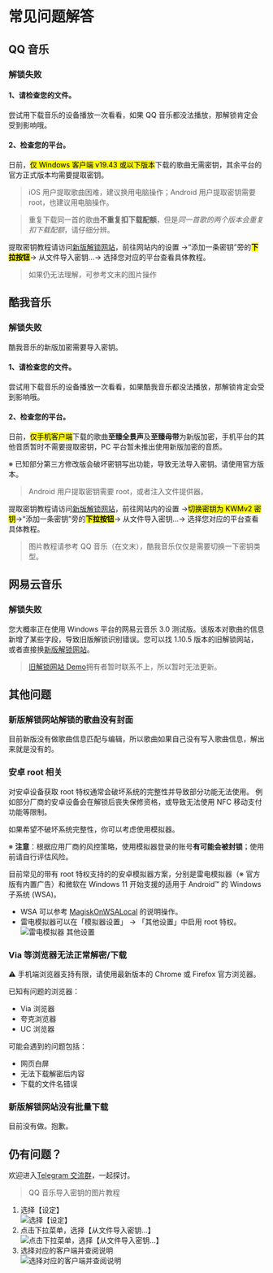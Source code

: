 # 常见问题解答

## QQ 音乐

### 解锁失败

#### 1、请检查您的文件。

尝试用下载音乐的设备播放一次看看，如果 QQ 音乐都没法播放，那解锁肯定会受到影响哦。

#### 2、检查您的平台。

日前，<mark>仅 Windows 客户端 v19.43 或以下版本</mark>下载的歌曲无需密钥，其余平台的官方正式版本均需要提取密钥。

> iOS 用户提取歌曲困难，建议换用电脑操作；Android 用户提取密钥需要 root，也建议用电脑操作。

> 重复下载同一首的歌曲**不重复扣下载配额**，但是*同一首歌的两个版本会重复扣下载配额*，请仔细分辨。

提取密钥教程请访问[新版解锁网站](https://um-react.netlify.app/)，前往网站内的设置 →“添加一条密钥”旁的<mark>**下拉按钮**</mark>→ 从文件导入密钥…→ 选择您对应的平台查看具体教程。

> 如果仍无法理解，可参考文末的图片操作

## 酷我音乐

### 解锁失败

酷我音乐的新版加密需要导入密钥。

#### 1、请检查您的文件。

尝试用下载音乐的设备播放一次看看，如果酷我音乐都没法播放，那解锁肯定会受到影响哦。

#### 2、检查您的平台。

日前，<mark>仅手机客户端</mark>下载的歌曲**至臻全景声**及**至臻母带**为新版加密，手机平台的其他音质暂时不需要提取密钥，PC 平台暂未推出使用新版加密的音质。

※ 已知部分第三方修改版会破坏密钥写出功能，导致无法导入密钥。请使用官方版本。

> Android 用户提取密钥需要 root，或者注入文件提供器。

提取密钥教程请访问[新版解锁网站](https://um-react.netlify.app/)，前往网站内的设置 →<mark>切换密钥为 KWMv2 密钥</mark>→“添加一条密钥”旁的<mark>**下拉按钮**</mark>→ 从文件导入密钥…→ 选择您对应的平台查看具体教程。

> 图片教程请参考 QQ 音乐（在文末），酷我音乐仅仅是需要切换一下密钥类型。

## 网易云音乐

### 解锁失败

您大概率正在使用 Windows 平台的网易云音乐 3.0 测试版。该版本对歌曲的信息新增了某些字段，导致旧版解锁识别错误。您可以找 1.10.5 版本的旧解锁网站，或者直接换[新版解锁网站](https://um-react.netlify.app/)。

> [旧解锁网站 Demo](https://demo.unlock-music.dev/)拥有者暂时联系不上，所以暂时无法更新。

## 其他问题

### 新版解锁网站解锁的歌曲没有封面

目前新版没有做歌曲信息匹配与编辑，所以歌曲如果自己没有写入歌曲信息，解出来就是没有的。

### 安卓 root 相关

对安卓设备获取 root 特权通常会破坏系统的完整性并导致部分功能无法使用。
例如部分厂商的安卓设备会在解锁后丧失保修资格，或导致无法使用 NFC 移动支付功能等限制。

如果希望不破坏系统完整性，你可以考虑使用模拟器。

※ **注意**：根据应用厂商的风控策略，使用模拟器登录的账号**有可能会被封锁**；使用前请自行评估风险。

目前常见的带有 root 特权支持的的安卓模拟器方案，分别是雷电模拟器（※ 官方版有内置广告）和微软在 Windows 11 开始支援的适用于 Android™ 的 Windows 子系统 (WSA)。

- WSA 可以参考 [MagiskOnWSALocal](https://github.com/LSPosed/MagiskOnWSALocal) 的说明操作。
- 雷电模拟器可以在「模拟器设置」 → 「其他设置」中启用 root 特权。
  ![雷电模拟器 其他设置](../src/faq/assets/ld_settings_misc.webp)

### Via 等浏览器无法正常解密/下载

⚠️ 手机端浏览器支持有限，请使用最新版本的 Chrome 或 Firefox 官方浏览器。

已知有问题的浏览器：

- Via 浏览器
- 夸克浏览器
- UC 浏览器

可能会遇到的问题包括：

- 网页白屏
- 无法下载解密后内容
- 下载的文件名错误

### 新版解锁网站没有批量下载

目前没有做。抱歉。

## 仍有问题？

欢迎进入[Telegram 交流群](https://t.me/unlock_music_chat)，一起探讨。

> QQ 音乐导入密钥的图片教程

1. 选择【设定】
   <br/>![选择【设定】](./assets/faq_1_home.webp)
2. 点击下拉菜单，选择【从文件导入密钥…】
   <br/>![点击下拉菜单，选择【从文件导入密钥…】](./assets/faq_2_import.webp)
3. 选择对应的客户端并查阅说明
   <br/>![选择对应的客户端并查阅说明](./assets/faq_3_instructions.webp)
